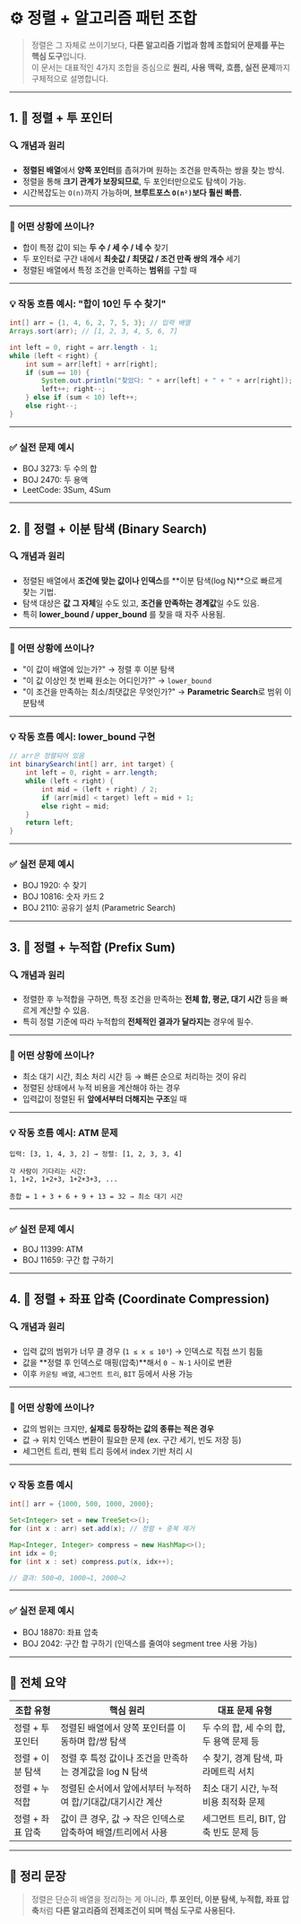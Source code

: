 # ⚙️ 정렬 + 알고리즘 패턴 조합

> 정렬은 그 자체로 쓰이기보다, **다른 알고리즘 기법과 함께 조합되어 문제를 푸는 핵심 도구**입니다.  
> 이 문서는 대표적인 4가지 조합을 중심으로 **원리, 사용 맥락, 흐름, 실전 문제**까지 구체적으로 설명합니다.

---

## 1. 🧲 정렬 + 투 포인터

### 🔍 개념과 원리

- **정렬된 배열**에서 **양쪽 포인터**를 좁혀가며 원하는 조건을 만족하는 쌍을 찾는 방식.
- 정렬을 통해 **크기 관계가 보장되므로**, 두 포인터만으로도 탐색이 가능.
- 시간복잡도는 `O(n)`까지 가능하며, **브루트포스 `O(n²)`보다 훨씬 빠름.**

---

### 🧠 어떤 상황에 쓰이나?

- 합이 특정 값이 되는 **두 수 / 세 수 / 네 수** 찾기
- 두 포인터로 구간 내에서 **최솟값 / 최댓값 / 조건 만족 쌍의 개수** 세기
- 정렬된 배열에서 특정 조건을 만족하는 **범위**를 구할 때

---

### 💡 작동 흐름 예시: "합이 10인 두 수 찾기"

```java
int[] arr = {1, 4, 6, 2, 7, 5, 3}; // 입력 배열
Arrays.sort(arr); // [1, 2, 3, 4, 5, 6, 7]

int left = 0, right = arr.length - 1;
while (left < right) {
    int sum = arr[left] + arr[right];
    if (sum == 10) {
        System.out.println("찾았다: " + arr[left] + " + " + arr[right]);
        left++; right--;
    } else if (sum < 10) left++;
    else right--;
}
````

---

### ✅ 실전 문제 예시

* BOJ 3273: 두 수의 합
* BOJ 2470: 두 용액
* LeetCode: 3Sum, 4Sum

---

## 2. 🎯 정렬 + 이분 탐색 (Binary Search)

### 🔍 개념과 원리

* 정렬된 배열에서 **조건에 맞는 값이나 인덱스**를 \*\*이분 탐색(log N)\*\*으로 빠르게 찾는 기법.
* 탐색 대상은 **값 그 자체**일 수도 있고, **조건을 만족하는 경계값**일 수도 있음.
* 특히 **lower\_bound / upper\_bound** 를 찾을 때 자주 사용됨.

---

### 🧠 어떤 상황에 쓰이나?

* "이 값이 배열에 있는가?" → 정렬 후 이분 탐색
* "이 값 이상인 첫 번째 원소는 어디인가?" → `lower_bound`
* "이 조건을 만족하는 최소/최댓값은 무엇인가?" → **Parametric Search**로 범위 이분탐색

---

### 💡 작동 흐름 예시: lower\_bound 구현

```java
// arr은 정렬되어 있음
int binarySearch(int[] arr, int target) {
    int left = 0, right = arr.length;
    while (left < right) {
        int mid = (left + right) / 2;
        if (arr[mid] < target) left = mid + 1;
        else right = mid;
    }
    return left;
}
```

---

### ✅ 실전 문제 예시

* BOJ 1920: 수 찾기
* BOJ 10816: 숫자 카드 2
* BOJ 2110: 공유기 설치 (Parametric Search)

---

## 3. 🧮 정렬 + 누적합 (Prefix Sum)

### 🔍 개념과 원리

* 정렬한 후 누적합을 구하면, 특정 조건을 만족하는 **전체 합, 평균, 대기 시간** 등을 빠르게 계산할 수 있음.
* 특히 정렬 기준에 따라 누적합의 **전체적인 결과가 달라지는** 경우에 필수.

---

### 🧠 어떤 상황에 쓰이나?

* 최소 대기 시간, 최소 처리 시간 등 → 빠른 순으로 처리하는 것이 유리
* 정렬된 상태에서 누적 비용을 계산해야 하는 경우
* 입력값이 정렬된 뒤 **앞에서부터 더해지는 구조**일 때

---

### 💡 작동 흐름 예시: ATM 문제

```text
입력: [3, 1, 4, 3, 2] → 정렬: [1, 2, 3, 3, 4]

각 사람이 기다리는 시간:
1, 1+2, 1+2+3, 1+2+3+3, ...

총합 = 1 + 3 + 6 + 9 + 13 = 32 → 최소 대기 시간
```

---

### ✅ 실전 문제 예시

* BOJ 11399: ATM
* BOJ 11659: 구간 합 구하기

---

## 4. 🧱 정렬 + 좌표 압축 (Coordinate Compression)

### 🔍 개념과 원리

* 입력 값의 범위가 너무 클 경우 (`1 ≤ x ≤ 10⁹`) → 인덱스로 직접 쓰기 힘듦
* 값을 \*\*정렬 후 인덱스로 매핑(압축)\*\*해서 `0 ~ N-1` 사이로 변환
* 이후 `카운팅 배열`, `세그먼트 트리`, `BIT` 등에서 사용 가능

---

### 🧠 어떤 상황에 쓰이나?

* 값의 범위는 크지만, **실제로 등장하는 값의 종류는 적은 경우**
* 값 → 위치 인덱스 변환이 필요한 문제 (ex. 구간 세기, 빈도 저장 등)
* 세그먼트 트리, 펜윅 트리 등에서 index 기반 처리 시

---

### 💡 작동 흐름 예시

```java
int[] arr = {1000, 500, 1000, 2000};

Set<Integer> set = new TreeSet<>();
for (int x : arr) set.add(x); // 정렬 + 중복 제거

Map<Integer, Integer> compress = new HashMap<>();
int idx = 0;
for (int x : set) compress.put(x, idx++);

// 결과: 500→0, 1000→1, 2000→2
```

---

### ✅ 실전 문제 예시

* BOJ 18870: 좌표 압축
* BOJ 2042: 구간 합 구하기 (인덱스를 줄여야 segment tree 사용 가능)

---

## 📌 전체 요약

| 조합 유형      | 핵심 원리                                | 대표 문제 유형                  |
| ---------- | ------------------------------------ | ------------------------- |
| 정렬 + 투 포인터 | 정렬된 배열에서 양쪽 포인터를 이동하며 합/쌍 탐색         | 두 수의 합, 세 수의 합, 두 용액 문제 등 |
| 정렬 + 이분 탐색 | 정렬 후 특정 값이나 조건을 만족하는 경계값을 log N 탐색   | 수 찾기, 경계 탐색, 파라메트릭 서치     |
| 정렬 + 누적합   | 정렬된 순서에서 앞에서부터 누적하여 합/기대값/대기시간 계산    | 최소 대기 시간, 누적 비용 최적화 문제    |
| 정렬 + 좌표 압축 | 값이 큰 경우, 값 → 작은 인덱스로 압축하여 배열/트리에서 사용 | 세그먼트 트리, BIT, 압축 빈도 문제 등  |

---

## 💬 정리 문장

> 정렬은 단순히 배열을 정리하는 게 아니라,
> **투 포인터, 이분 탐색, 누적합, 좌표 압축**처럼
> **다른 알고리즘의 전제조건이 되며 핵심 도구로 사용된다.**
